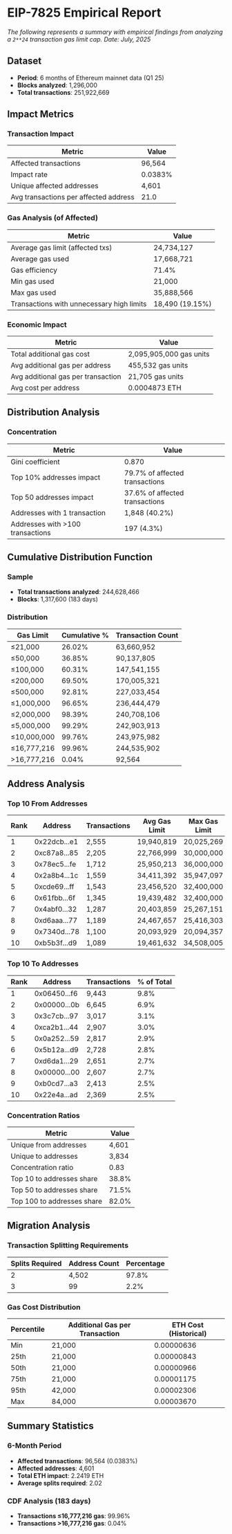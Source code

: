 # EIP-7825 Empirical Report

*The following represents a summary with empirical findings from analyzing a `2**24` transaction gas limit cap.*
*Date: July, 2025*

## Dataset
- **Period**: 6 months of Ethereum mainnet data (Q1 25)
- **Blocks analyzed**: 1,296,000
- **Total transactions**: 251,922,669

## Impact Metrics

### Transaction Impact

| Metric | Value |
|--------|-------|
| Affected transactions | 96,564 |
| Impact rate | 0.0383% |
| Unique affected addresses | 4,601 |
| Avg transactions per affected address | 21.0 |

### Gas Analysis (of Affected)

| Metric | Value |
|--------|-------|
| Average gas limit (affected txs) | 24,734,127 |
| Average gas used | 17,668,721 |
| Gas efficiency | 71.4% |
| Min gas used | 21,000 |
| Max gas used | 35,888,566 |
| Transactions with unnecessary high limits | 18,490 (19.15%) |

### Economic Impact

| Metric | Value |
|--------|-------|
| Total additional gas cost | 2,095,905,000 gas units |
| Avg additional gas per address | 455,532 gas units |
| Avg additional gas per transaction | 21,705 gas units |
| Avg cost per address | 0.0004873 ETH |

## Distribution Analysis

### Concentration

| Metric | Value |
|--------|-------|
| Gini coefficient | 0.870 |
| Top 10% addresses impact | 79.7% of affected transactions |
| Top 50 addresses impact | 37.6% of affected transactions |
| Addresses with 1 transaction | 1,848 (40.2%) |
| Addresses with >100 transactions | 197 (4.3%) |

## Cumulative Distribution Function

### Sample
- **Total transactions analyzed**: 244,628,466
- **Blocks**: 1,317,600 (183 days)

### Distribution

| Gas Limit | Cumulative % | Transaction Count |
|-----------|--------------|-------------------|
| ≤21,000 | 26.02% | 63,660,952 |
| ≤50,000 | 36.85% | 90,137,805 |
| ≤100,000 | 60.31% | 147,541,155 |
| ≤200,000 | 69.50% | 170,005,321 |
| ≤500,000 | 92.81% | 227,033,454 |
| ≤1,000,000 | 96.65% | 236,444,479 |
| ≤2,000,000 | 98.39% | 240,708,106 |
| ≤5,000,000 | 99.29% | 242,903,913 |
| ≤10,000,000 | 99.76% | 243,975,982 |
| ≤16,777,216 | 99.96% | 244,535,902 |
| >16,777,216 | 0.04% | 92,564 |

## Address Analysis

### Top 10 From Addresses

| Rank | Address | Transactions | Avg Gas Limit | Max Gas Limit |
|------|---------|--------------|---------------|---------------|
| 1 | 0x22dcb...e1 | 2,555 | 19,940,819 | 20,025,269 |
| 2 | 0xc87a8...85 | 2,205 | 22,766,999 | 30,000,000 |
| 3 | 0x78ec5...fe | 1,712 | 25,950,213 | 36,000,000 |
| 4 | 0x2a8b4...1c | 1,559 | 34,411,392 | 35,947,097 |
| 5 | 0xcde69...ff | 1,543 | 23,456,520 | 32,400,000 |
| 6 | 0x61fbb...6f | 1,345 | 19,439,482 | 32,400,000 |
| 7 | 0x4abf0...32 | 1,287 | 20,403,859 | 25,267,151 |
| 8 | 0xd6aaa...77 | 1,189 | 24,467,657 | 25,416,303 |
| 9 | 0x7340d...78 | 1,100 | 20,093,929 | 20,094,357 |
| 10 | 0xb5b3f...d9 | 1,089 | 19,461,632 | 34,508,005 |

### Top 10 To Addresses

| Rank | Address | Transactions | % of Total |
|------|---------|--------------|------------|
| 1 | 0x06450...f6 | 9,443 | 9.8% |
| 2 | 0x00000...0b | 6,645 | 6.9% |
| 3 | 0x3c7cb...97 | 3,017 | 3.1% |
| 4 | 0xca2b1...44 | 2,907 | 3.0% |
| 5 | 0x0a252...59 | 2,817 | 2.9% |
| 6 | 0x5b12a...d9 | 2,728 | 2.8% |
| 7 | 0xd6da1...29 | 2,651 | 2.7% |
| 8 | 0x00000...00 | 2,607 | 2.7% |
| 9 | 0xb0cd7...a3 | 2,413 | 2.5% |
| 10 | 0x22e4a...ad | 2,369 | 2.5% |

### Concentration Ratios

| Metric | Value |
|--------|-------|
| Unique from addresses | 4,601 |
| Unique to addresses | 3,834 |
| Concentration ratio | 0.83 |
| Top 10 to addresses share | 38.8% |
| Top 50 to addresses share | 71.5% |
| Top 100 to addresses share | 82.0% |

## Migration Analysis

### Transaction Splitting Requirements

| Splits Required | Address Count | Percentage |
|-----------------|---------------|------------|
| 2 | 4,502 | 97.8% |
| 3 | 99 | 2.2% |

### Gas Cost Distribution

| Percentile | Additional Gas per Transaction | ETH Cost (Historical) |
|------------|-------------------------------|----------------------|
| Min | 21,000 | 0.00000636 |
| 25th | 21,000 | 0.00000843 |
| 50th | 21,000 | 0.00000966 |
| 75th | 21,000 | 0.00001175 |
| 95th | 42,000 | 0.00002306 |
| Max | 84,000 | 0.00003670 |

## Summary Statistics

### 6-Month Period
- **Affected transactions**: 96,564 (0.0383%)
- **Affected addresses**: 4,601
- **Total ETH impact**: 2.2419 ETH
- **Average splits required**: 2.02

### CDF Analysis (183 days)
- **Transactions ≤16,777,216 gas**: 99.96%
- **Transactions >16,777,216 gas**: 0.04%
